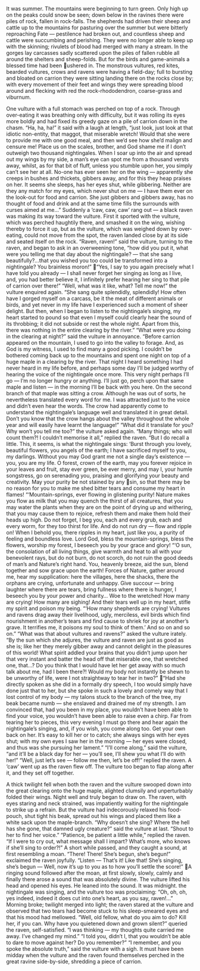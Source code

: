 It was summer. The mountains were beginning to turn green. Only high up on the
peaks could snow be seen; down below in the ravines there were piles of rock, fallen in
rock-falls. The shepherds had driven their sheep and cattle up to the mountains for
pasturing over the summer but were bitterly reproaching Fate — pestilence had broken
out, and countless sheep and cattle were succumbing and perishing. They were no longer
able to keep up with the skinning; rivulets of blood had merged with many a stream. In
the gorges lay carcasses sadly scattered upon the piles of fallen rubble all around the
shelters and sheep-folds. But for the birds and game-animals a blessed time had been
ushered in. The monstrous vultures, red kites, bearded vultures, crows and ravens were
having a field-day; full to bursting and bloated on carrion they were sitting landing there
on the rocks close by; with every movement of their feet and wings they were spreading
blood around and flecking with red the rock-rhododendron, coarse-grass and viburnum.

One vulture with a full stomach was perched on top of a rock. Through over-eating it
was breathing only with difficulty, but it was rolling its eyes more boldly and had fixed
its greedy gaze on a pile of carrion down in the chasm. “Ha, ha, ha!” it said with a laugh
at length, “just look, just look at that idiotic non-entity, that maggot, that miserable
wretch! Would that she were to provide me with one good meal, and then we’d see how
she’d malign and censure me! Place us on the scales, brother, and God shame me if I
don’t outweigh two thousand nightingales. When I soar up into the air and spread out my
wings by my side, a man’s eye can spot me from a thousand versts away, whilst, as for
that bit of fluff, unless you stumble upon her, you simply can’t see her at all. No-one has
ever seen her on the wing — apparently she creeps in bushes and thickets, gibbers away,
and for this they heap praises on her. It seems she sleeps, has her eyes shut, while
gibbering. Neither are they any match for my eyes, which never shut on me — I have
them ever on the look-out for food and carrion. She just gibbers and gibbers away, has no
thought of food and drink and at the same time fills the surrounds with curses aimed at
me…”
Suddenly a ‘caw, caw, caw’ rang out — a black raven was making its way toward the
vulture. First it sported with the vulture, which was perched haughtily there, and smashed
it on the wing, wishing thereby to force it up, but as the vulture, which was weighed
down by over-eating, could not move from the spot, the raven landed close by at its side
and seated itself on the rock.
“Raven, raven!” said the vulture, turning to the raven, and began to ask in an
overweening tone, “how did you put it, what were you telling me that day about the
nightingale? — that she sang beautifully?...that you wished you too could be transformed
into a nightingale? You brainless moron!”
“Yes, I say to you again precisely what I have told you already — I shall never forget
her singing as long as I live, and, you had better believe it, I infinitely prefer hearing her
sing to that pile of carrion over there!”
“Well, what was it like, what? Tell me now!” the vulture enquired again.
“She sang quite splendidly, splendidly! How often have I gorged myself on a carcass,
be it the meat of different animals or birds, and yet never in my life have I experienced
such a moment of sheer delight. But then, when I began to listen to the nightingale’s
singing, my heart started to pound so that even I myself could clearly hear the sound of
its throbbing; it did not subside or rest the whole night. Apart from this, there was nothing
in the entire clearing by the river.”
“What were you doing in the clearing at night?” said the vulture in annoyance.
“Before carrion appeared on the mountain, I used to go into the valley to forage. And,
as God is my witness, I used to find many a good picking. I couldn’t be bothered coming
back up to the mountains and spent one night on top of a huge maple in a clearing by the
river. That night I heard something I had never heard in my life before, and perhaps some
day I’ll be judged worthy of hearing the voice of the nightingale once more. This very
night perhaps I’ll go — I’m no longer hungry or anything. I’ll just go, perch upon that
same maple and listen — in the morning I’ll be back with you here. On the second branch
of that maple was sitting a crow. Although he was out of sorts, he nevertheless translated
every word for me. I was attracted just to the voice and didn’t even hear the words. The
crow had apparently come to understand the nightingale’s language well and translated it
in great detail. Don’t you know that the crow hangs about the valley throughout the
whole year and will easily have learnt the language!”
“What did it translate for you? Why won’t you tell me too?” the vulture asked again.
“Many things; who will count them?! I couldn’t memorise it all,” replied the raven.
“But I do recall a little. This, it seems, is what the nightingale sings: ‘Burst through you
lovely, beautiful flowers, you angels of the earth; I have sacrificed myself to you, my
darlings. Without you may God grant me not a single day’s existence — you, you are my
life. O forest, crown of the earth, may you forever rejoice in your leaves and fruit, stay
ever green, be ever merry, and may I, your humle songstress, go on serenading you,
praising and glorifying your beauty and creativity. May your purity be not stained by any
sin, so that there may be no reason for you to make me shed bitter tears and consume my
heart in flames!
“‘Mountain-springs, ever flowing in glistening purity! Nature makes you flow as milk
that you may quench the thirst of all creatures, that you may water the plants when they
are on the point of drying up and withering, that you may cause them to rejoice, refresh
them and make them hold their heads up high. Do not forget, I beg you, each and every
grub, each and every worm, for they too thirst for life. And do not run dry — flow and
ripple on! When I behold you, there ripples in my heart, just like you, a purity of feeling
and boundless love. Lord God, bless the mountain-springs, bless the flowers, worship my
forest, I beseech you by your grace and glory!
“‘O sun, the consolation of all living things, give warmth and heat to all with your
benevolent rays, but do not burn, do not scorch, do not ruin the good deeds of man’s and
Nature’s right hand. You, heavenly breeze, aid the sun, blend together and sow grace
upon the earth! Forces of Nature, gather around me, hear my supplication: here the
villages, here the shacks, there the orphans are crying, unfortunate and unhappy. Give
succour — bring laughter where there are tears, bring fullness where there is hunger, I
beseech you by your power and charity… Woe to the wretched! How many are crying!
How many are sighing! And their tears well up in my heart, stifle my spirit and poison
my being.
“‘How many shepherds are crying! Vultures and ravens drag away their livelihood,
ugly, merciless, evil birds which find nourishment in another’s tears and find cause to
shriek for joy at another’s grave. It terrifies me, it poisons my soul to think of them.’ And
so on and so on.”
“What was that about vultures and ravens?” asked the vulture irately. “By the sun
which she adjures, the vulture and raven are just as good as she is; like her they merely
gibber away and cannot delight in the pleasures of this world! What spirit addled your
brains that you didn’t jump upon her that very instant and batter the head off that
miserable one, that wretched one, that…? Do you think that I would have let her get away
with so much talk about me, had I been there?! Would my body not instantly be shewn to
be unworthy of life, were I not straightway to tear her in two?”
“Had she directly spoken as she did in a formally dry speech, I too would simply have
done just that to her, but she spoke in such a lovely and comely way that I lost control of
my body — my talons stuck to the branch of the tree, my beak became numb — she
enslaved and drained me of my strength. I am convinced that, had you been in my place,
you wouldn’t have been able to find your voice, you wouldn’t have been able to raise
even a chirp. Far from tearing her to pieces, this very evening I must go there and hear
again the nightingale’s singing, and, if you wish, you come along too. Get your own back
on her. It’s easy to kill her or to catch; she always sings with her eyes shut; with my own
eyes I saw her in the morning — her eyes were closed, and thus was she pursuing her
lament.”
“I’ll come along,” said the vulture, “and it’ll be a black day for her — you’ll see, I’ll
shew you what I’ll do with her!”
“Well, just let’s see — follow me then, let’s be off!” replied the raven. A ‘caw’ went
up as the raven flew off. The vulture too began to flap along after it, and they set off
together.

A thick twilight fell when both the raven and the vulture swooped down into the great
clearing onto the huge maple, alighted clumsily and unperturbably folded their wings.
Night well and truly began to draw on. The raven, with eyes staring and neck strained,
was impatiently waiting for the nightingale to strike up a refrain. But the vulture had
indecorously relaxed his food-pouch, shut tight his beak, spread out his wings and placed
them like a white sack upon the maple-branch.
“Why doesn’t she sing? Where the hell has she gone, that damned ugly creature?” said
the vulture at last. “Shout to her to find her voice.”
“Patience, be patient a little while,” replied the raven. “If I were to cry out, what
message shall I impart? What’s more, who knows if she’ll sing to order?!”
A short while passed, and they caught a sound, at first resembling a moan.
“There! There! She’s begun, she’s begun!” exclaimed the raven joyfully. “Listen —
That’s it! Like that! She’s singing, she’s begun — Well, now it’s up to you as to how
you’ll settle the score!”
A ringing sound followed after the moan, at first slowly, slowly, calmly and finally
there arose a sound that was absolutely divine.
The vulture lifted his head and opened his eyes. He leaned into the sound. It was
midnight. the nightingale was singing, and the vulture too was proclaiming: “Oh, oh, oh,
yes indeed, indeed it does cut into one’s heart, as you say, raven!...”
Morning broke; twilight merged into light; the raven stared at the vulture and observed
that two tears had become stuck to his sleep-smeared eyes and that his mood had
mellowed.
“Well, old fellow, what do you aim to do? Kill her, if you can. Why have you
quietened down and grown silent?” queried the raven, self-satisfied.
“I was thinking — my thoughts quite carried me away. I’ve changed my mind.”
“I told you, didn’t I, that you wouldn’t be able to dare to move against her? Do you
remember?”
“I remember, and you spoke the absolute truth,” said the vulture with a sigh.
It must have been midday when the vulture and the raven found themselves perched in
the great ravine side-by-side, shredding a piece of carrion.